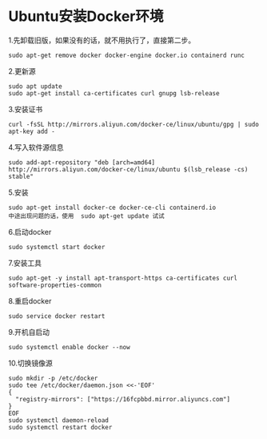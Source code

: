 # Ubuntu安装Docker环境

1.先卸载旧版，如果没有的话，就不用执行了，直接第二步。

```shell
sudo apt-get remove docker docker-engine docker.io containerd runc
```

2.更新源

```
sudo apt update
sudo apt-get install ca-certificates curl gnupg lsb-release
```

3.安装证书

```
curl -fsSL http://mirrors.aliyun.com/docker-ce/linux/ubuntu/gpg | sudo apt-key add -
```

4.写入软件源信息

```
sudo add-apt-repository "deb [arch=amd64] http://mirrors.aliyun.com/docker-ce/linux/ubuntu $(lsb_release -cs) stable"
```

5.安装

```
sudo apt-get install docker-ce docker-ce-cli containerd.io
中途出现问题的话，使用  sudo apt-get update 试试
```

6.启动docker

```
sudo systemctl start docker
```

7.安装工具

```
sudo apt-get -y install apt-transport-https ca-certificates curl software-properties-common
```

8.重启docker

```
sudo service docker restart
```

9.开机自启动

```
sudo systemctl enable docker --now
```

10.切换镜像源

```
sudo mkdir -p /etc/docker
sudo tee /etc/docker/daemon.json <<-'EOF'
{
  "registry-mirrors": ["https://16fcpbbd.mirror.aliyuncs.com"]
}
EOF
sudo systemctl daemon-reload
sudo systemctl restart docker
```

